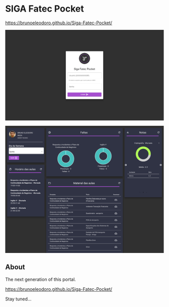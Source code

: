 # SIGA Fatec Pocket

https://brunoeleodoro.github.io/Siga-Fatec-Pocket/

![](https://raw.githubusercontent.com/BrunoEleodoro/Siga-Fatec-Pocket/master/screencapture-localhost-3000-2019-08-10-13_54_23.png)

![](https://raw.githubusercontent.com/BrunoEleodoro/Siga-Fatec-Pocket/master/screencapture-localhost-3000-2019-08-10-15_21_56.png)

## About

The next generation of this portal.

https://brunoeleodoro.github.io/Siga-Fatec-Pocket/

Stay tuned...
